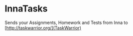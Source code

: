 # InnaTasks
Sends your Assignments, Homework and Tests from Inna to [http://taskwarrior.org/](TaskWarrior)
